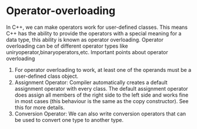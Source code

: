 # Operator-overloading
In C++, we can make operators work for user-defined classes. 
This means C++ has the ability to provide the operators with a special meaning for a data type, this ability is known as operator overloading.
Operator overloading can be of different operator types like uniryoperator,binaryoperators,etc.
Important points about operator overloading 
1) For operator overloading to work, at least one of the operands must be a user-defined class object.
2) Assignment Operator: Compiler automatically creates a default assignment operator with every class. The default assignment operator does assign all members of the right side to the left side and works fine in most cases (this behaviour is the same as the copy constructor). See this for more details. 
3) Conversion Operator: We can also write conversion operators that can be used to convert one type to another type. 
 
